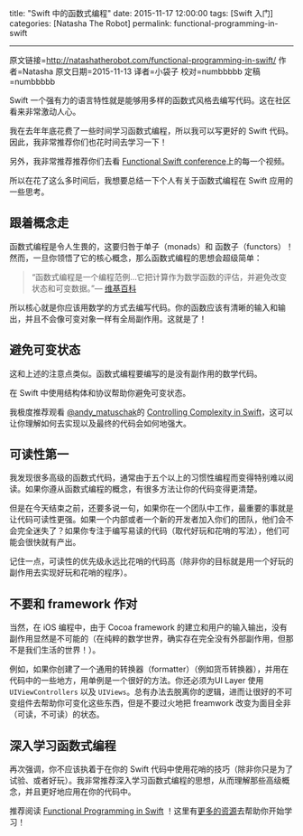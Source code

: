 title: "Swift 中的函数式编程"
date: 2015-11-17 12:00:00
tags: [Swift 入门]
categories: [Natasha The Robot]
permalink: functional-programming-in-swift

---
原文链接=http://natashatherobot.com/functional-programming-in-swift/
作者=Natasha
原文日期=2015-11-13
译者=小袋子
校对=numbbbbb
定稿=numbbbbb

<!--此处开始正文-->

Swift 一个强有力的语言特性就是能够用多样的函数式风格去编写代码。这在社区看来非常激动人心。

我在去年年底花费了一些时间学习函数式编程，所以我可以写更好的 Swift 代码。因此，我非常推荐你们也花时间去学习一下！

另外，我非常推荐推荐你们去看 [Functional Swift conference](http://2014.funswiftconf.com/)上的每一个视频。

所以在花了这么多时间后，我想要总结一下个人有关于函数式编程在 Swift 应用的一些思考。

<!--more-->

跟着概念走
-----

函数式编程是令人生畏的，这要归咎于单子（monads）和 函数子（functors）！然而，一旦你领悟了它的核心概念，那么函数式编程的思想会超级简单：

> “函数式编程是一个编程范例…它把计算作为数学函数的评估，并避免改变状态和可变数据。”— [维基百科](https://en.wikipedia.org/wiki/Functional_programming)


所以核心就是你应该用数学的方式去编写代码。你的函数应该有清晰的输入和输出，并且不会像可变对象一样有全局副作用。这就是了！

避免可变状态
------

这和上述的注意点类似。函数式编程要编写的是没有副作用的数学代码。

在 Swift 中使用结构体和协议帮助你避免可变状态。

我极度推荐观看 [@andy_matuschak](https://twitter.com/andy_matuschak)的  [Controlling Complexity in Swift](https://realm.io/news/andy-matuschak-controlling-complexity/)，这可以让你理解如何去实现以及最终的代码会如何地强大。

可读性第一
-----

我发现很多高级的函数式代码，通常由于五个以上的习惯性编程而变得特别难以阅读。如果你遵从函数式编程的概念，有很多方法让你的代码变得更清楚。

但是在今天结束之前，还要多说一句，如果你在一个团队中工作，最重要的事就是让代码可读性更强。如果一个内部或者一个新的开发者加入你们的团队，他们会不会完全迷失了？如果你专注于编写易读的代码（取代好玩和花哨的写法），他们可能会很快就有产出。

记住一点，可读性的优先级永远比花哨的代码高（除非你的目标就是用一个好玩的副作用去实现好玩和花哨的程序）。


不要和 framework 作对
----------------

当然，在 iOS 编程中，由于 Cocoa framework 的建立和用户的输入输出，没有副作用显然是不可能的（在纯粹的数学世界，确实存在完全没有外部副作用，但那不是我们生活的世界！）。

例如，如果你创建了一个通用的转换器（formatter）（例如货币转换器），并用在代码中的一些地方，用单例是一个很好的方法。你还必须为UI Layer 使用 `UIViewControllers` 以及 `UIViews`。总有办法去脱离你的逻辑，进而让很好的不可变组件去帮助你可变化这些东西，但是不要过火地把 freamwork 改变为面目全非（可读，不可读）的状态。


深入学习函数式编程
----------

再次强调，你不应该执着于在你的 Swift 代码中使用花哨的技巧（除非你只是为了试验、或者好玩）。我非常推荐深入学习函数式编程的思想，从而理解那些高级概念，并且更好地应用在你的代码中。

推荐阅读 [Functional Programming in Swift](https://www.objc.io/books/fpinswift/) ！这里有[更多的资源](http://natashatherobot.com/reading-functional-programming/)去帮助你开始学习！
